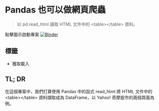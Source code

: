 # Pandas 也可以做網頁爬蟲

> 以 pd.read_html 讀取 HTML 文件中的 <table\></table\> 資料。

點擊圖示啟動專案 [![Binder](https://mybinder.org/badge_logo.svg)]()

## 標籤

- 獲取載入

## TL; DR

在這個專案中，我們打算使用 Pandas 中的函式 read_html 將 HTML 文件中的 <table\></table\> 資料擷取成為 DataFrame，以 Yahoo! 奇摩股市的兩個頁面為例。
